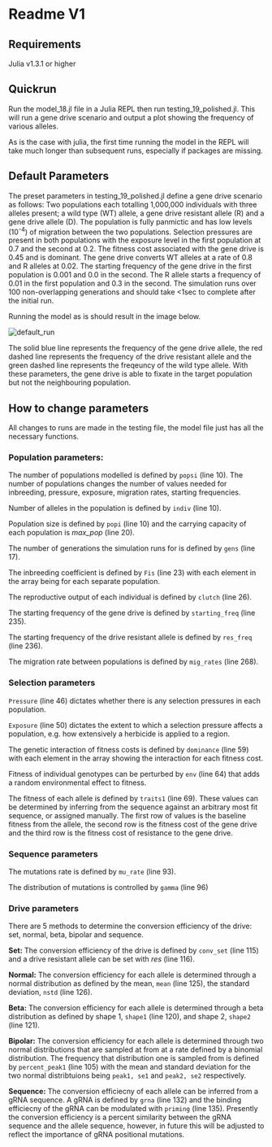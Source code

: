 # Readme V1

## Requirements
Julia v1.3.1 or higher


## Quickrun
Run the model_18.jl file in a Julia REPL then run testing_19_polished.jl.
This will run a gene drive scenario and output a plot showing the frequency of various alleles.

As is the case with julia, the first time running the model in the REPL will take much longer than subsequent runs, especially if packages are missing.

## Default Parameters
The preset parameters in testing_19_polished.jl define a gene drive scenario as follows:
Two populations each totalling 1,000,000 individuals with three alleles present; a wild type (WT) allele, a gene drive resistant allele (R) and a gene drive allele (D). The population is fully panmictic and has low levels (10<sup>-4</sup>) of migration between the two populations. Selection pressures are present in both populations with the exposure level in the first population at 0.7 and the second at 0.2. The fitness cost associated with the gene drive is 0.45 and is dominant. The gene drive converts WT alleles at a rate of 0.8 and R alleles at 0.02. The starting frequency of the gene drive in the first population is 0.001 and 0.0 in the second. The R allele starts a frequency of 0.01 in the first population and 0.3 in the second. The simulation runs over 100 non-overlapping generations and should take <1sec to complete after the initial run.

Running the model as is should result in the image below.

![default_run](https://user-images.githubusercontent.com/27834989/89003909-5aa1a000-d344-11ea-80df-a9c6f24b1b0a.png "Default Simulation")

The solid blue line represents the frequency of the gene drive allele, the red dashed line represents the frequency of the drive resistant allele and the green dashed line represents the freqeuncy of the wild type allele. With these parameters, the gene drive is able to fixate in the target population but not the neighbouring population.

## How to change parameters
All changes to runs are made in the testing file, the model file just has all the necessary functions.

### Population parameters:

The number of populations modelled is defined by `popsi` (line 10). The number of populations changes the number of values needed for inbreeding, pressure, exposure, migration rates, starting frequencies.

Number of alleles in the population is defined by `indiv` (line 10).

Population size is defined by `popi` (line 10) and the carrying capacity of each population is *max_pop* (line 20).

The number of generations the simulation runs for is defined by `gens` (line 17).

The inbreeding coefficient is defined by `Fis` (line 23) with each element in the array being for each separate population.

The reproductive output of each individual is defined by `clutch` (line 26).

The starting frequency of the gene drive is defined by `starting_freq` (line 235).

The starting frequency of the drive resistant allele is defined by `res_freq` (line 236).

The migration rate between populations is defined by `mig_rates` (line 268).



### Selection parameters
`Pressure` (line 46) dictates whether there is any selection pressures in each population.

`Exposure` (line 50) dictates the extent to which a selection pressure affects a population, e.g. how extensively a herbicide is applied to a region.

The genetic interaction of fitness costs is defined by `dominance` (line 59) with each element in the array showing the interaction for each fitness cost.

Fitness of individual genotypes can be perturbed by `env` (line 64) that adds a random environmental effect to fitness.

The fitness of each allele is defined by `traits1` (line 69). These values can be determined by inferring from the sequence against an arbitrary most fit sequence, or assigned manually. The first row of values is the baseline fitness from the allele, the second row is the fitness cost of the gene drive and the third row is the fitness cost of resistance to the gene drive.

### Sequence parameters
The mutations rate is defined by `mu_rate` (line 93).

The distribution of mutations is controlled by `gamma` (line 96)

### Drive parameters

There are 5 methods to determine the conversion efficiency of the drive: set, normal, beta, bipolar and sequence.

**Set:**
The conversion efficiency of the drive is defined by `conv_set` (line 115) and a drive resistant allele can be set with *res* (line 116).

**Normal:**
The conversion efficiency for each allele is determined through a normal distribution as defined by the mean, `mean` (line 125), the standard deviation, `nstd` (line 126).

**Beta:**
The conversion efficiency for each allele is determined through a beta distribution as defined by shape 1, `shape1` (line 120), and shape 2, `shape2` (line 121).

**Bipolar:**
The conversion efficiency for each allele is determined through two normal distributions that are sampled at from at a rate defined by a binomial distribution. The frequency that distribution one is sampled from is defined by `percent_peak1` (line 105) with the mean and standard deviation for the two normal distribtuions being `peak1, se1` and `peak2, se2` respectively.

**Sequence:**
The conversion efficiecny of each allele can be inferred from a gRNA sequence. A gRNA is defined by `grna` (line 132) and the binding efficiecny of the gRNA can be modulated with `priming` (line 135). Presently the conversion efficiency is a percent similarity between the gRNA sequence and the allele sequence, however, in future this will be adjusted to reflect the importance of gRNA positional mutations.


